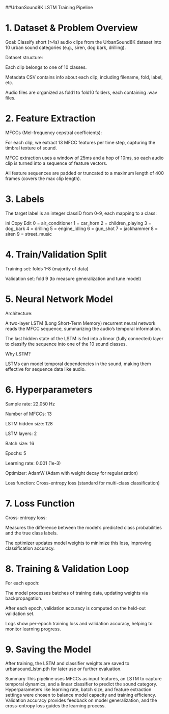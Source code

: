 ##UrbanSound8K LSTM Training Pipeline
# 1. Dataset & Problem Overview
Goal: Classify short (≤4s) audio clips from the UrbanSound8K dataset into 10 urban sound categories (e.g., siren, dog bark, drilling).

Dataset structure:

Each clip belongs to one of 10 classes.

Metadata CSV contains info about each clip, including filename, fold, label, etc.

Audio files are organized as fold1 to fold10 folders, each containing .wav files.

# 2. Feature Extraction
MFCCs (Mel-frequency cepstral coefficients):

For each clip, we extract 13 MFCC features per time step, capturing the timbral texture of sound.

MFCC extraction uses a window of 25ms and a hop of 10ms, so each audio clip is turned into a sequence of feature vectors.

All feature sequences are padded or truncated to a maximum length of 400 frames (covers the max clip length).

# 3. Labels
The target label is an integer classID from 0–9, each mapping to a class:

ini
Copy
Edit
0 = air_conditioner
1 = car_horn
2 = children_playing
3 = dog_bark
4 = drilling
5 = engine_idling
6 = gun_shot
7 = jackhammer
8 = siren
9 = street_music

# 4. Train/Validation Split
Training set: folds 1–8 (majority of data)

Validation set: fold 9 (to measure generalization and tune model)

# 5. Neural Network Model
Architecture:

A two-layer LSTM (Long Short-Term Memory) recurrent neural network reads the MFCC sequence, summarizing the audio’s temporal information.

The last hidden state of the LSTM is fed into a linear (fully connected) layer to classify the sequence into one of the 10 sound classes.

Why LSTM?

LSTMs can model temporal dependencies in the sound, making them effective for sequence data like audio.

# 6. Hyperparameters
Sample rate: 22,050 Hz

Number of MFCCs: 13

LSTM hidden size: 128

LSTM layers: 2

Batch size: 16

Epochs: 5

Learning rate: 0.001 (1e-3)

Optimizer: AdamW (Adam with weight decay for regularization)

Loss function: Cross-entropy loss (standard for multi-class classification)

# 7. Loss Function
Cross-entropy loss:

Measures the difference between the model’s predicted class probabilities and the true class labels.

The optimizer updates model weights to minimize this loss, improving classification accuracy.

# 8. Training & Validation Loop
For each epoch:

The model processes batches of training data, updating weights via backpropagation.

After each epoch, validation accuracy is computed on the held-out validation set.

Logs show per-epoch training loss and validation accuracy, helping to monitor learning progress.

# 9. Saving the Model
After training, the LSTM and classifier weights are saved to urbansound_lstm.pth for later use or further evaluation.

Summary
This pipeline uses MFCCs as input features, an LSTM to capture temporal dynamics, and a linear classifier to predict the sound category. Hyperparameters like learning rate, batch size, and feature extraction settings were chosen to balance model capacity and training efficiency. Validation accuracy provides feedback on model generalization, and the cross-entropy loss guides the learning process.


